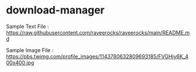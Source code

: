 # download-manager

Sample Text File : https://raw.githubusercontent.com/raveerocks/raveerocks/main/README.md

Sample Image File : https://pbs.twimg.com/profile_images/1143780632809693185/FVGHjy6K_400x400.jpg





